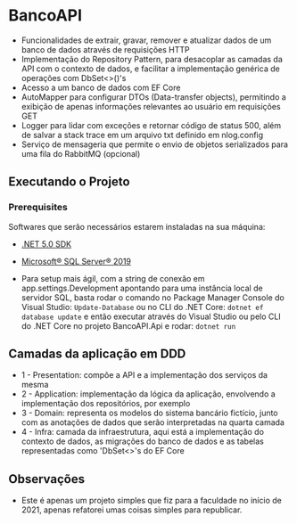 # BancoAPI

- Funcionalidades de extrair, gravar, remover e atualizar dados de um banco de dados através de requisições HTTP
- Implementação do Repository Pattern, para desacoplar as camadas da API com o contexto de dados, e facilitar a implementação genérica de operações com DbSet<>()'s
- Acesso a um banco de dados com EF Core
- AutoMapper para configurar DTOs (Data-transfer objects), permitindo a exibição de apenas informações relevantes ao usuário em requisições GET
- Logger para lidar com exceções e retornar código de status 500, além de salvar a stack trace em um arquivo txt definido em nlog.config
- Serviço de mensageria que permite o envio de objetos serializados para uma fila do RabbitMQ (opcional)

## Executando o Projeto

### Prerequisites

Softwares que serão necessários estarem instaladas na sua máquina:

- [.NET 5.0 SDK](https://dotnet.microsoft.com/download/dotnet/5.0)

- [Microsoft® SQL Server® 2019](https://www.microsoft.com/en-us/download/details.aspx?id=101064)

- Para setup mais ágil, com a string de conexão em app.settings.Development apontando para uma instância local de servidor SQL, basta rodar o comando no Package Manager Console do Visual Studio:
  `Update-Database`
  ou no CLI do .NET Core:
  `dotnet ef database update`
  e então executar através do Visual Studio ou pelo CLI do .NET Core no projeto BancoAPI.Api e rodar:
  `dotnet run`

## Camadas da aplicação em DDD

- 1 - Presentation: compõe a API e a implementação dos serviços da mesma
- 2 - Application: implementação da lógica da aplicação, envolvendo a implementação dos repositórios, por exemplo
- 3 - Domain: representa os modelos do sistema bancário fictício, junto com as anotações de dados que serão interpretadas na quarta camada
- 4 - Infra: camada da infraestrutura, aqui está a implementação do contexto de dados, as migrações do banco de dados e as tabelas representadas como 'DbSet<>'s do EF Core

## Observações

- Este é apenas um projeto simples que fiz para a faculdade no início de 2021, apenas refatorei umas coisas simples para republicar.

